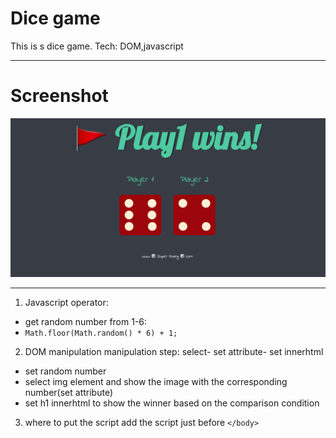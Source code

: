 # Dice game
This is s dice game. 
Tech: DOM,javascript

---
# Screenshot
<img src="screenshot/dice game.gif" alt="dice game"  >

---

1. Javascript operator:
- get random number from 1-6:
- `Math.floor(Math.random() * 6) + 1;`

2. DOM manipulation
manipulation step:
select- set attribute- set innerhtml
- set random number
- select img element and show the image with the corresponding number(set attribute)
- set h1 innerhtml to show the winner based on the comparison condition

3. where to put the script 
add the script<script src="index.js" charset="utf-8"></script> just before `</body>`